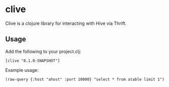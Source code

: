 # clive

Clive is a clojure library for interacting with Hive via Thrift.

## Usage
Add the following to your project.clj:

    [clive "0.1.0-SNAPSHOT"]

Example usage:

    (raw-query {:host "ahost" :port 10000} "select * from atable limit 1")
